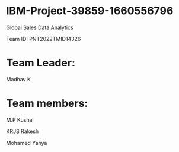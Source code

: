 # IBM-Project-39859-1660556796
Global Sales Data Analytics

Team ID: PNT2022TMID14326

# Team Leader:

Madhav K

# Team members:

M.P Kushal

KRJS Rakesh

Mohamed Yahya

